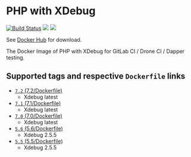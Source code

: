 # PHP with XDebug

[![Build Status](https://travis-ci.org/MilesChou/docker-php-xdebug.svg?branch=master)](https://travis-ci.org/104corp/docker-php-testing) [![](https://img.shields.io/docker/stars/mileschou/php-xdebug.svg)](https://hub.docker.com/r/mileschou/php-xdebug/) [![](https://img.shields.io/docker/pulls/mileschou/php-xdebug.svg)](https://hub.docker.com/r/mileschou/php-xdebug/)

See [Docker Hub](https://hub.docker.com/r/mileschou/php-xdebug/) for download.

The Docker Image of PHP with XDebug for GitLab CI / Drone CI / Dapper testing.

## Supported tags and respective `Dockerfile` links

* [`7.2` (7.2/Dockerfile)](https://github.com/MilesChou/docker-php-xdebug/blob/master/7.2/Dockerfile)
  + Xdebug latest
* [`7.1` (7.1/Dockerfile)](https://github.com/MilesChou/docker-php-xdebug/blob/master/7.1/Dockerfile)
  + Xdebug latest
* [`7.0` (7.0/Dockerfile)](https://github.com/MilesChou/docker-php-xdebug/blob/master/7.0/Dockerfile)
  + Xdebug latest
* [`5.6` (5.6/Dockerfile)](https://github.com/MilesChou/docker-php-xdebug/blob/master/5.6/Dockerfile)
  + Xdebug 2.5.5
* [`5.5` (5.5/Dockerfile)](https://github.com/MilesChou/docker-php-xdebug/blob/master/5.5/Dockerfile)
  + Xdebug 2.5.5
